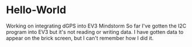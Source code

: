 # Hello-World
Working on integrating dGPS into EV3 Mindstorm
So far I've gotten the I2C program into EV3 but it's not reading or writing data.
I have gotten data to appear on the brick screen, but I can't remember how I did it.
